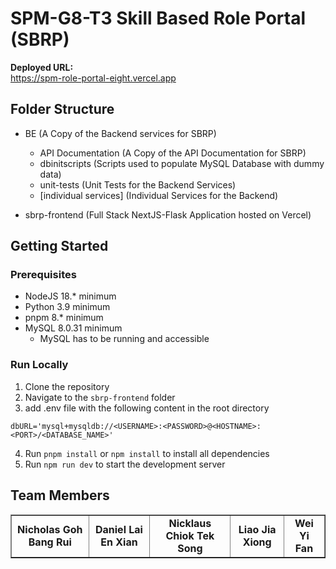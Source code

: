 # SPM-G8-T3 Skill Based Role Portal (SBRP)

**Deployed URL:**<br>
https://spm-role-portal-eight.vercel.app

## Folder Structure
- BE (A Copy of the Backend services for SBRP)
  - API Documentation (A Copy of the API Documentation for SBRP)
  - dbinitscripts (Scripts used to populate MySQL Database with dummy data)
  - unit-tests (Unit Tests for the Backend Services)
  - [individual services] (Individual Services for the Backend)

- sbrp-frontend (Full Stack NextJS-Flask Application hosted on Vercel)

## Getting Started

### Prerequisites
- NodeJS 18.* minimum
- Python 3.9 minimum
- pnpm 8.* minimum
- MySQL 8.0.31 minimum
  - MySQL has to be running and accessible 

### Run Locally
1. Clone the repository
2. Navigate to the `sbrp-frontend` folder
3. add .env file with the following content in the root directory
```
dbURL='mysql+mysqldb://<USERNAME>:<PASSWORD>@<HOSTNAME>:<PORT>/<DATABASE_NAME>'
```
4. Run `pnpm install` or `npm install` to install all dependencies
5. Run `npm run dev` to start the development server


## Team Members
<table border>
  <tr>
    <td align="center"><b>Nicholas Goh Bang Rui</b></td>
    <td align="center"><b>Daniel Lai En Xian</b></td>
    <td align="center"><b>Nicklaus Chiok Tek Song</b></td>
    <td align="center"><b>Liao Jia Xiong</b></td>
    <td align="center"><b>Wei Yi Fan</b></td>
</table>

